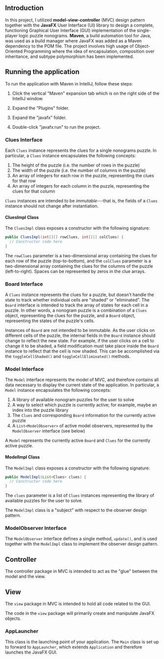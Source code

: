 ## Introduction

In this project, I utilized **model-view-controller** (MVC) design pattern together with the **JavaFX** User Interface (UI) library to design a complete, functioning Graphical User Interface (GUI) implementation of the single-player logic puzzle nonograms. **Maven**, a build automation tool for Java, was used as a build manager where JavaFX was added as a Maven dependency to the POM file. The project involves high usage of Object-Oriented Programming where the idea of encapsulation, composition over inheritance, and subtype polymorphism has been implemented.

## Running the application

To run the application with Maven in IntelliJ, follow these steps:

1. Click the vertical "Maven" expansion tab which is on the right side of the IntelliJ window.

2. Expand the "Plugins" folder.

3. Expand the "javafx" folder.

4. Double-click "javafx:run" to run the project.

### Clues Interface

Each `Clues` instance represents the clues for a single nonograms puzzle. In particular, a `Clues` instance encapsulates the following concepts:

1. The height of the puzzle (i.e. the number of rows in the puzzle)
2. The width of the puzzle (i.e. the number of columns in the puzzle)
3. An array of integers for each row in the puzzle, representing the clues for that row
4. An array of integers for each column in the puzzle, representing the clues for that column

`Clues` instances are intended to be *immutable*---that is, the fields of a `Clues` instance should not change after instantiation.


#### CluesImpl Class

The `CluesImpl` class exposes a constructor with the following signature:

```java
public CluesImpl(int[][] rowClues, int[][] colClues) {
  // Constructor code here
}
```

The `rowClues` parameter is a two-dimensional array containing the clues for each row of the puzzle (top-to-bottom), and the `colClues` parameter is a two-dimensional array containing the clues for the columns of the puzzle (left-to-right). Spaces can be represented by zeros in the clue arrays.


### Board Interface

A `Clues` instance represents the clues for a puzzle, but doesn't handle the state to track whether individual cells are "shaded" or "eliminated". The `Board` interface is intended to track the array of states for each cell in a puzzle. In other words, a nonogram puzzle is a combination of a `Clues` object, representing the clues for the puzzle, and a `Board` object, representing the states of the puzzle's cells.

Instances of `Board` are not intended to be immutable. As the user clicks on different cells of the puzzle, the internal fields in the `Board` instance should change to reflect the new state. For example, if the user clicks on a cell to change it to be shaded, a field modification must take place inside the `Board` instance to reflect that the cell is now shaded. This can be accomplished via the `toggleCellShaded()` and `toggleCellEliminated()` methods.


### Model Interface

The `Model` interface represents the model of MVC, and therefore contains all data necessary to display the current state of the application. In particular, a `Model` instance encapsulates the following concepts:

1. A library of available nonogram puzzles for the user to solve
2. A way to select which puzzle is currently active; for example, maybe an index into the puzzle library
3. The `Clues` and corresponding `Board` information for the currently active puzzle
4. A `List<ModelObserver>` of active model observers, represented by the `ModelObserver` interface (see below)

A `Model` represents the currently active  `Board` and `Clues` for the currently active puzzle.


#### ModelImpl Class

The `ModelImpl` class exposes a constructor with the following signature:

```java
public ModelImpl(List<Clues> clues) {
  // Constructor code here
}
```

The `clues` parameter is a list of `Clues` instances representing the library of available puzzles for the user to solve.


The `ModelImpl` class is a "subject" with respect to the observer design pattern.


### ModelObserver Interface

The `ModelObserver` interface defines a single method, `update()`, and is used together with the `ModelImpl` class to implement the observer design pattern.


## Controller

The controller package in MVC is intended to act as the "glue" between the model and the view.


## View

The `view` package in MVC is intended to hold all code related to the GUI.

The code in the `view` package will primarily create and manipulate JavaFX objects.


### AppLauncher

This class is the launching point of your application. The `Main` class is set up to forward to `AppLauncher`, which extends `Application` and therefore launches the JavaFX GUI.
